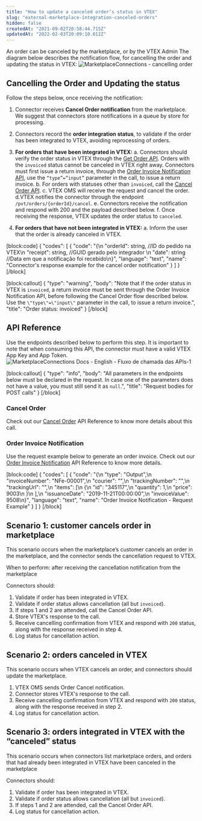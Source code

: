 ```yaml
---
title: "How to update a canceled order’s status in VTEX"
slug: "external-marketplace-integration-canceled-orders"
hidden: false
createdAt: "2021-09-02T20:58:44.715Z"
updatedAt: "2022-02-03T20:09:10.012Z"
---
```


An order can be canceled by the marketplace, or by the VTEX Admin The diagram below describes the notification flow, for cancelling the order and updating the status in VTEX:
![MarketplaceConnections - cancelling order](https://cdn.jsdelivr.net/gh/vtexdocs/dev-portal-content@main/images/external-marketplace-integration-canceled-orders-0.jpg)

## Cancelling the Order and Updating the status

Follow the steps below, once receiving the notification:



1. Connector receives **Cancel Order notification** from the marketplace.  
We suggest that connectors store notifications in a queue by store for processing.
2. Connectors record the **order integration status**, to validate if the order has been integrated to VTEX, avoiding reprocessing of orders.
3. **For orders that have been integrated in VTEX:**
    a.  Connectors should verify the order status in VTEX through the [Get Order API](https://developers.vtex.com/vtex-rest-api/reference/orders#getorder). 
Orders with the `invoiced` status cannot be canceled in VTEX right away. Connectors must first issue a return invoice, through the [Order Invoice Notification API](https://developers.vtex.com/vtex-rest-api/reference/invoice#invoicenotification), use the `“type”=”input”` parameter in the call, to issue a return invoice.
    b. For orders with statuses other than `invoiced`, call the [Cancel Order API](https://developers.vtex.com/vtex-rest-api/reference/cancelorder). 
  c. VTEX OMS will receive the request and cancel the order. 
  d.VTEX notifies the connector through the endpoint `/pvt/orders/{orderId}/cancel`. 
  e. Connectors receive the notification and respond with 200 and the payload described below.
  f. Once receiving the response, VTEX updates the order status to `canceled`.  

4. **For orders that have not been integrated in VTEX:**
    a. Inform the user that the order is already canceled in VTEX.

[block:code]
{
  "codes": [
    {
      "code": "{\n    \"orderId\": string, //ID do pedido na VTEX\n    \"receipt\": string, //GUID gerado pelo integrador \n    \"date\": string //Data em que a notificação foi recebido\n}",
      "language": "text",
      "name": "Connector's response example for the cancel order notification"
    }
  ]
}
[/block]

[block:callout]
{
  "type": "warning",
  "body": "Note that if the order status in VTEX is `invoiced`, a return invoice must be sent through the Order Invoice Notification API, before following the Cancel Order flow described below. Use the `\"type\"=\"input\"` parameter in the call, to issue a return invoice.",
  "title": "Order status: invoiced"
}
[/block]

## API Reference

Use the endpoints described below to perform this step. It is important to note that when consuming this API, the connector must have a valid VTEX App Key and App Token.
![MarketplaceConnections Docs - English - Fluxo de chamada das APIs-1](https://cdn.jsdelivr.net/gh/vtexdocs/dev-portal-content@main/images/external-marketplace-integration-canceled-orders-1.jpg)

[block:callout]
{
  "type": "info",
  "body": "All parameters in the endpoints below must be declared in the request. In case one of the parameters does not have a value, you must still send it as `null`.",
  "title": "Request bodies for POST calls"
}
[/block]
### Cancel Order

Check out our [Cancel Order](https://developers.vtex.com/vtex-rest-api/reference/cancelorder) API Reference to know more details about this call.


### Order Invoice Notification

Use the request example below to generate an order invoice. Check out our [Order Invoice Notification](https://developers.vtex.com/vtex-rest-api/reference/invoicenotification) ​API Reference to know more details.

[block:code]
{
  "codes": [
    {
      "code": "{\n   \"type\": \"Output\",\n   \"invoiceNumber\": \"NFe-00001\",\n   \"courier\": \"\",\n   \"trackingNumber\": \"\",\n   \"trackingUrl\": \"\",\n   \"items\": [\n      {\n         \"id\": \"345117\",\n         \"quantity\": 1,\n         \"price\": 9003\n      }\n   ],\n   \"issuanceDate\": \"2019-11-21T00:00:00\",\n   \"invoiceValue\": 9508\n}",
      "language": "text",
      "name": "Order Invoice Notification - Request Example"
    }
  ]
}
[/block]
## Scenario 1: customer cancels order in marketplace

This scenario occurs when the marketplace’s customer cancels an order in the marketplace, and the connector sends the cancellation request to VTEX. 

When to perform: after receiving the cancellation notification from the marketplace

Connectors should:



1. Validate if order has been integrated in VTEX.
2. Validate if order status allows cancellation (all but `invoiced`).
3. If steps 1 and 2 are attended, call the Cancel Order API.
4. Store VTEX's response to the call.
5. Receive cancelling confirmation from VTEX and respond with `200` status, along with the response received in step 4.
6. Log status for cancellation action.


## Scenario 2: orders canceled in VTEX

This scenario occurs when VTEX cancels an order, and connectors should update the marketplace.


1. VTEX OMS sends Order Cancel notification.
2. Connector stores VTEX's response to the call.
3. Receive cancelling confirmation from VTEX and respond with `200` status, along with the response received in step 2.
4. Log status for cancellation action.


## Scenario 3: orders integrated in VTEX with the “canceled” status 

This scenario occurs when connectors list marketplace orders, and orders that had already been integrated in VTEX have been canceled in the marketplace

Connectors should:

1. Validate if order has been integrated in VTEX.
2. Validate if order status allows cancellation (all but `invoiced`).
3. If steps 1 and 2 are attended, call the Cancel Order API.
4. Log status for cancellation action.
